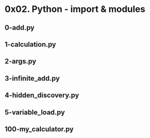 # 0x02. Python - import & modules
## 0-add.py
## 1-calculation.py
## 2-args.py
## 3-infinite_add.py
## 4-hidden_discovery.py
## 5-variable_load.py
## 100-my_calculator.py
